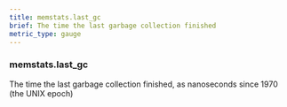 ```yaml
---
title: memstats.last_gc
brief: The time the last garbage collection finished
metric_type: gauge
---
```

### memstats.last_gc

The time the last garbage collection finished, as nanoseconds since 1970 (the UNIX epoch)
